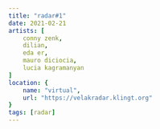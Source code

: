 ```yaml
---
title: "radar#1"
date: 2021-02-21
artists: [
    conny zenk,
    dilian,
    eda er,
    mauro diciocia,
    lucia kagramanyan
]
location: {
    name: "virtual",
    url: "https://velakradar.klingt.org"
}
tags: [radar]
---
```


